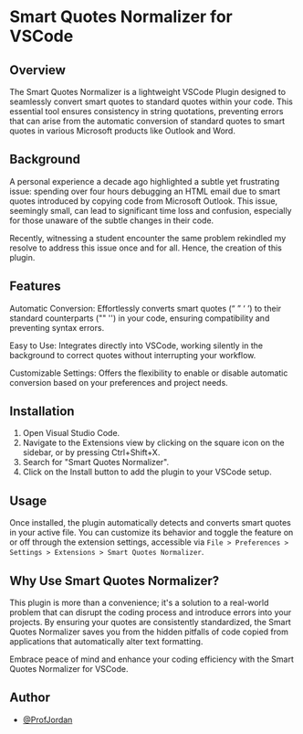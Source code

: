 # Smart Quotes Normalizer for VSCode

## Overview

The Smart Quotes Normalizer is a lightweight VSCode Plugin designed to seamlessly convert smart quotes to standard quotes within your code. This essential tool ensures consistency in string quotations, preventing errors that can arise from the automatic conversion of standard quotes to smart quotes in various Microsoft products like Outlook and Word.

## Background

A personal experience a decade ago highlighted a subtle yet frustrating issue: spending over four hours debugging an HTML email due to smart quotes introduced by copying code from Microsoft Outlook. This issue, seemingly small, can lead to significant time loss and confusion, especially for those unaware of the subtle changes in their code.

Recently, witnessing a student encounter the same problem rekindled my resolve to address this issue once and for all. Hence, the creation of this plugin.

## Features

Automatic Conversion: Effortlessly converts smart quotes (“ ” ‘ ’) to their standard counterparts ("" '') in your code, ensuring compatibility and preventing syntax errors.

Easy to Use: Integrates directly into VSCode, working silently in the background to correct quotes without interrupting your workflow.

Customizable Settings: Offers the flexibility to enable or disable automatic conversion based on your preferences and project needs.

## Installation

1. Open Visual Studio Code.
2. Navigate to the Extensions view by clicking on the square icon on the sidebar, or by pressing Ctrl+Shift+X.
3. Search for "Smart Quotes Normalizer".
4. Click on the Install button to add the plugin to your VSCode setup.

## Usage

Once installed, the plugin automatically detects and converts smart quotes in your active file. You can customize its behavior and toggle the feature on or off through the extension settings, accessible via `File > Preferences > Settings > Extensions > Smart Quotes Normalizer`.

## Why Use Smart Quotes Normalizer?

This plugin is more than a convenience; it's a solution to a real-world problem that can disrupt the coding process and introduce errors into your projects. By ensuring your quotes are consistently standardized, the Smart Quotes Normalizer saves you from the hidden pitfalls of code copied from applications that automatically alter text formatting.

Embrace peace of mind and enhance your coding efficiency with the Smart Quotes Normalizer for VSCode.

## Author

- [@ProfJordan](https://www.github.com/ProfJordan)

